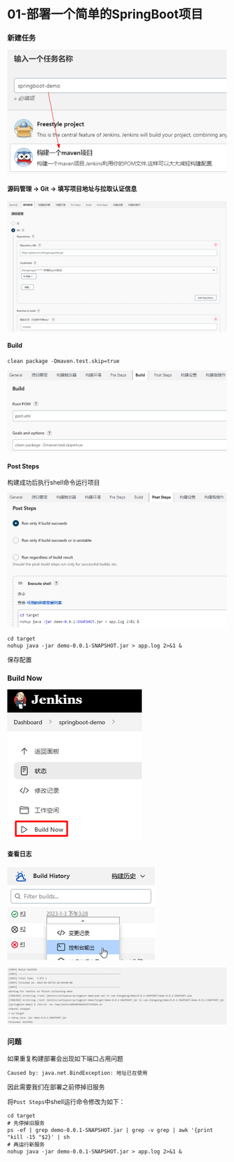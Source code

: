 # 01-部署一个简单的SpringBoot项目

### 新建任务

![img.png](images/jenkins-springboot-demo-01.png)

#### 源码管理 -> Git -> 填写项目地址与拉取认证信息

![img.png](images/jenkins-springboot-demo-02.png)

#### Build

```shell
clean package -Dmaven.test.skip=true
```

![img.png](images/jenkins-springboot-demo-03.png)

#### Post Steps

构建成功后执行shell命令运行项目

![img.png](images/jenkins-springboot-demo-04.png)

```shell
cd target
nohup java -jar demo-0.0.1-SNAPSHOT.jar > app.log 2>&1 &
```

保存配置

### Build Now

![img.png](images/jenkins-springboot-demo-05.png)

#### 查看日志

![img.png](images/jenkins-springboot-demo-06.png)

![img.png](images/jenkins-springboot-demo-07.png)

### 问题

如果重复构建部署会出现如下端口占用问题

```
Caused by: java.net.BindException: 地址已在使用
```

因此需要我们在部署之前停掉旧服务

将`Post Steps`中shell运行命令修改为如下：

```shell
cd target
# 先停掉旧服务
ps -ef | grep demo-0.0.1-SNAPSHOT.jar | grep -v grep | awk '{print "kill -15 "$2}' | sh
# 再运行新服务
nohup java -jar demo-0.0.1-SNAPSHOT.jar > app.log 2>&1 &
```
